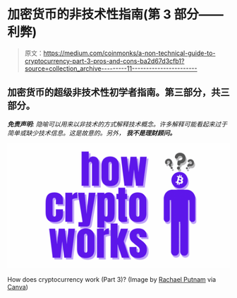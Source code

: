 # 加密货币的非技术性指南(第 3 部分——利弊)

> 原文：<https://medium.com/coinmonks/a-non-technical-guide-to-cryptocurrency-part-3-pros-and-cons-ba2d67d3cfb1?source=collection_archive---------11----------------------->

## 加密货币的超级非技术性初学者指南。第三部分，共三部分。

***免责声明:*** *隐喻可以用来以非技术的方式解释技术概念。许多解释可能看起来过于简单或缺少技术信息。这是故意的。另外，* ***我不是理财顾问。***

![](img/83ae53edc78fbd97baed6d3b760afafd.png)

How does cryptocurrency work (Part 3)? (Image by [Rachael Putnam](/@robosquiggles) via [Canva](https://www.canva.com/))